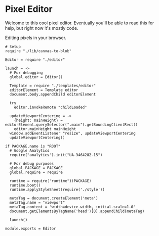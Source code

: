 Pixel Editor
============

Welcome to this cool pixel editor. Eventually you'll be able to read this for
help, but right now it's mostly code.

Editing pixels in your browser.

    # Setup
    require "./lib/canvas-to-blob"

    Editor = require "./editor"

    launch = ->
      # For debugging
      global.editor = Editor()

      Template = require "./templates/editor"
      editorElement = Template editor
      document.body.appendChild editorElement

      try
        editor.invokeRemote "childLoaded"

      updateViewportCentering = ->
        {height: mainHeight} = editorElement.querySelector(".main").getBoundingClientRect()
        editor.mainHeight mainHeight
      window.addEventListener "resize", updateViewportCentering
      updateViewportCentering()

    if PACKAGE.name is "ROOT"
      # Google Analytics
      require("analytics").init("UA-3464282-15")

      # For debug purposes
      global.PACKAGE = PACKAGE
      global.require = require

      runtime = require("runtime")(PACKAGE)
      runtime.boot()
      runtime.applyStyleSheet(require('./style'))

      metaTag = document.createElement('meta')
      metaTag.name = "viewport"
      metaTag.content = "width=device-width, initial-scale=1.0"
      document.getElementsByTagName('head')[0].appendChild(metaTag)

      launch()

    module.exports = Editor
